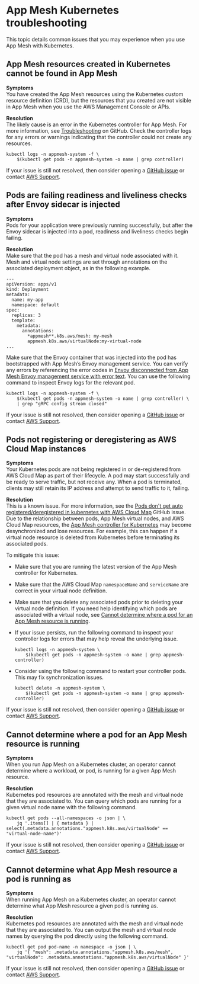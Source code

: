 # App Mesh Kubernetes troubleshooting<a name="troubleshooting-kubernetes"></a>

This topic details common issues that you may experience when you use App Mesh with Kubernetes\.

## App Mesh resources created in Kubernetes cannot be found in App Mesh<a name="ts-kubernetes-missing-resources"></a>

**Symptoms**  
You have created the App Mesh resources using the Kubernetes custom resource definition \(CRD\), but the resources that you created are not visible in App Mesh when you use the AWS Management Console or APIs\.

**Resolution**  
The likely cause is an error in the Kubernetes controller for App Mesh\. For more information, see [Troubleshooting](https://github.com/aws/aws-app-mesh-controller-for-k8s/blob/master/docs/troubleshoot.md) on GitHub\. Check the controller logs for any errors or warnings indicating that the controller could not create any resources\. 

```
kubectl logs -n appmesh-system -f \
    $(kubectl get pods -n appmesh-system -o name | grep controller)
```

If your issue is still not resolved, then consider opening a [GitHub issue](https://github.com/aws/aws-app-mesh-roadmap/issues/new?assignees=&labels=Bug&template=issue--bug-report.md&title=Bug%3A+describe+bug+here) or contact [AWS Support](https://aws.amazon.com/premiumsupport/)\.

## Pods are failing readiness and liveliness checks after Envoy sidecar is injected<a name="ts-kubernetes-pods-after-injection"></a>

**Symptoms**  
Pods for your application were previously running successfully, but after the Envoy sidecar is injected into a pod, readiness and liveliness checks begin failing\.

**Resolution**  
Make sure that the pod has a mesh and virtual node associated with it\. Mesh and virtual node settings are set through annotations on the associated deployment object, as in the following example\. 

```
---
apiVersion: apps/v1
kind: Deployment
metadata:
  name: my-app
  namespace: default
spec:
  replicas: 3
  template:
    metadata:
      annotations:
        *appmesh**.k8s.aws/mesh: my-mesh
        appmesh.k8s.aws/virtualNode:my-virtual-node
...
```

Make sure that the Envoy container that was injected into the pod has bootstrapped with App Mesh’s Envoy management service\. You can verify any errors by referencing the error codes in [Envoy disconnected from App Mesh Envoy management service with error text](troubleshooting-setup.md#ts-setup-grpc-error-codes)\. You can use the following command to inspect Envoy logs for the relevant pod\.

```
kubectl logs -n appmesh-system -f \
    $(kubectl get pods -n appmesh-system -o name | grep controller) \
    | grep "gRPC config stream closed"
```

If your issue is still not resolved, then consider opening a [GitHub issue](https://github.com/aws/aws-app-mesh-roadmap/issues/new?assignees=&labels=Bug&template=issue--bug-report.md&title=Bug%3A+describe+bug+here) or contact [AWS Support](https://aws.amazon.com/premiumsupport/)\.

## Pods not registering or deregistering as AWS Cloud Map instances<a name="ts-kubernetes-pods-cmap"></a>

**Symptoms**  
Your Kubernetes pods are not being registered in or de\-registered from AWS Cloud Map as part of their lifecycle\. A pod may start successfully and be ready to serve traffic, but not receive any\. When a pod is terminated, clients may still retain its IP address and attempt to send traffic to it, failing\.

**Resolution**  
This is a known issue\. For more information, see the [Pods don't get auto registered/deregistered in kubernetes with AWS Cloud Map](https://github.com/aws/aws-app-mesh-controller-for-k8s/issues/159) GitHub issue\. Due to the relationship between pods, App Mesh virtual nodes, and AWS Cloud Map resources, the [App Mesh controller for Kubernetes](https://github.com/aws/aws-app-mesh-controller-for-k8s) may become desynchronized and lose resources\. For example, this can happen if a virtual node resource is deleted from Kubernetes before terminating its associated pods\. 

To mitigate this issue:
+ Make sure that you are running the latest version of the App Mesh controller for Kubernetes\.
+ Make sure that the AWS Cloud Map `namespaceName` and `serviceName` are correct in your virtual node definition\.
+ Make sure that you delete any associated pods prior to deleting your virtual node definition\. If you need help identifying which pods are associated with a virtual node, see [Cannot determine where a pod for an App Mesh resource is running](#ts-kubernetes-where-pod-running)\.
+ If your issue persists, run the following command to inspect your controller logs for errors that may help reveal the underlying issue\.

  ```
  kubectl logs -n appmesh-system \
      $(kubectl get pods -n appmesh-system -o name | grep appmesh-controller)
  ```
+ Consider using the following command to restart your controller pods\. This may fix synchronization issues\.

  ```
  kubectl delete -n appmesh-system \
      $(kubectl get pods -n appmesh-system -o name | grep appmesh-controller)
  ```

If your issue is still not resolved, then consider opening a [GitHub issue](https://github.com/aws/aws-app-mesh-roadmap/issues/new?assignees=&labels=Bug&template=issue--bug-report.md&title=Bug%3A+describe+bug+here) or contact [AWS Support](https://aws.amazon.com/premiumsupport/)\.

## Cannot determine where a pod for an App Mesh resource is running<a name="ts-kubernetes-where-pod-running"></a>

**Symptoms**  
When you run App Mesh on a Kubernetes cluster, an operator cannot determine where a workload, or pod, is running for a given App Mesh resource\.

**Resolution**  
Kubernetes pod resources are annotated with the mesh and virtual node that they are associated to\. You can query which pods are running for a given virtual node name with the following command\.

```
kubectl get pods --all-namespaces -o json | \
    jq '.items[] | { metadata } | select(.metadata.annotations."appmesh.k8s.aws/virtualNode" == "virtual-node-name")'
```

If your issue is still not resolved, then consider opening a [GitHub issue](https://github.com/aws/aws-app-mesh-roadmap/issues/new?assignees=&labels=Bug&template=issue--bug-report.md&title=Bug%3A+describe+bug+here) or contact [AWS Support](https://aws.amazon.com/premiumsupport/)\.

## Cannot determine what App Mesh resource a pod is running as<a name="ts-kubernetes-pod-running-as"></a>

**Symptoms**  
When running App Mesh on a Kubernetes cluster, an operator cannot determine what App Mesh resource a given pod is running as\.

**Resolution**  
Kubernetes pod resources are annotated with the mesh and virtual node that they are associated to\. You can output the mesh and virtual node names by querying the pod directly using the following command\.

```
kubectl get pod pod-name -n namespace -o json | \
    jq '{ "mesh": .metadata.annotations."appmesh.k8s.aws/mesh", "virtualNode": .metadata.annotations."appmesh.k8s.aws/virtualNode" }'
```

If your issue is still not resolved, then consider opening a [GitHub issue](https://github.com/aws/aws-app-mesh-roadmap/issues/new?assignees=&labels=Bug&template=issue--bug-report.md&title=Bug%3A+describe+bug+here) or contact [AWS Support](https://aws.amazon.com/premiumsupport/)\.